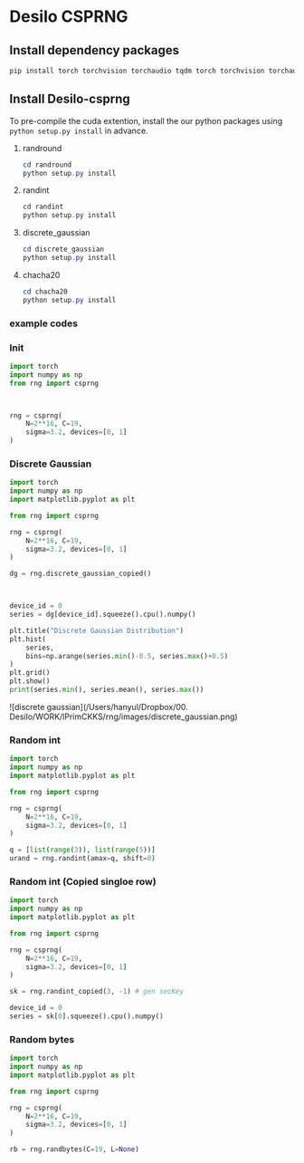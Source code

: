 # Desilo CSPRNG

## Install dependency packages

```powershell
pip install torch torchvision torchaudio tqdm torch torchvision torchaudio numpy pandas mpmath numpy matplotlib
```



## Install Desilo-csprng

To pre-compile the cuda extention, install the our python packages using `python setup.py install` in advance.

1. randround
    ```powershell
    cd randround
    python setup.py install
    ```
    
    
2. randint
    ```powershell
    cd randint
    python setup.py install
    ```
    
    
3. discrete_gaussian
    ```powershell
    cd discrete_gaussian
    python setup.py install
    ```
    
    
4. chacha20
    ```powershell
    cd chacha20
    python setup.py install
    ```
    
    





### example codes

### Init

```python
import torch
import numpy as np
from rng import csprng



rng = csprng(
    N=2**16, C=19, 
    sigma=3.2, devices=[0, 1]
)
```



### Discrete Gaussian

```python
import torch
import numpy as np
import matplotlib.pyplot as plt

from rng import csprng

rng = csprng(
    N=2**16, C=19, 
    sigma=3.2, devices=[0, 1]
)

dg = rng.discrete_gaussian_copied()



device_id = 0
series = dg[device_id].squeeze().cpu().numpy()

plt.title("Discrete Gaussian Distribution")
plt.hist(
    series, 
    bins=np.arange(series.min()-0.5, series.max()+0.5)
)
plt.grid()
plt.show()
print(series.min(), series.mean(), series.max())
```

![discrete gaussian](/Users/hanyul/Dropbox/00. Desilo/WORK/lPrimCKKS/rng/images/discrete_gaussian.png)



### Random int

```python
import torch
import numpy as np
import matplotlib.pyplot as plt

from rng import csprng

rng = csprng(
    N=2**16, C=19, 
    sigma=3.2, devices=[0, 1]
)

q = [list(range(3)), list(range(5))]
urand = rng.randint(amax=q, shift=0)

```



### Random int (Copied singloe row)

```python
import torch
import numpy as np
import matplotlib.pyplot as plt

from rng import csprng

rng = csprng(
    N=2**16, C=19, 
    sigma=3.2, devices=[0, 1]
)

sk = rng.randint_copied(3, -1) # gen secKey

device_id = 0
series = sk[0].squeeze().cpu().numpy()
```





### Random bytes

```python
import torch
import numpy as np
import matplotlib.pyplot as plt

from rng import csprng

rng = csprng(
    N=2**16, C=19, 
    sigma=3.2, devices=[0, 1]
)

rb = rng.randbytes(C=19, L=None)
```

